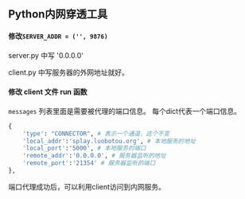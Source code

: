 ## Python内网穿透工具

#### 修改`SERVER_ADDR = ('', 9876)`

server.py 中写 '0.0.0.0'

client.py 中写服务器的外网地址就好。

#### 修改 client 文件 run 函数

`messages` 列表里面是需要被代理的端口信息。
每个dict代表一个端口信息。
```python
{
    'type': "CONNECTOR", # 表示一个通道，这个不变
    'local_addr':'splay.luobotou.org', # 本地服务的地址
    'local_port':'5000', # 本地服务的端口
    'remote_addr':'0.0.0.0', # 服务器监听的地址
    'remote_port':'21354' # 服务器监听的端口
},
```
端口代理成功后，可以利用client访问到内网服务。


